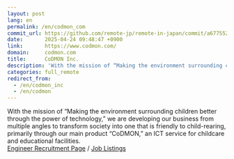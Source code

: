 ```yaml
---
layout: post
lang: en
permalink: /en/codmon_com
commit_url: https://github.com/remote-jp/remote-in-japan/commit/a677552cf5e7e98fd844332a4beb757f873a6dda
date:       2025-04-24 09:48:47 +0900
link:       https://www.codmon.com/
domain:     codmon.com
title:      CoDMON Inc.
description: 'With the mission of “Making the environment surrounding children better through the power of technology,” we are developing our business from multiple angles to transform society into one that is friendly to child-rearing, primarily through our main product “CoDMON,” an ICT service for childcare and educational facilities. Engineer Recruitment Page / Job Listings'
categories: full_remote
redirect_from:
  - /en/codmon_inc
  - /en/codmon
---
```


<p>With the mission of “Making the environment surrounding children better through the power of technology,” we are developing our business from multiple angles to transform society into one that is friendly to child-rearing, primarily through our main product “CoDMON,” an ICT service for childcare and educational facilities.<br /><a href="https://codmon.notion.site/recruit-engineer">Engineer Recruitment Page</a> / <a href="https://herp.careers/v1/codmon/requisition-groups/8b8f9990-a614-45c5-8b9d-492b4bc5894e">Job Listings</a></p>
